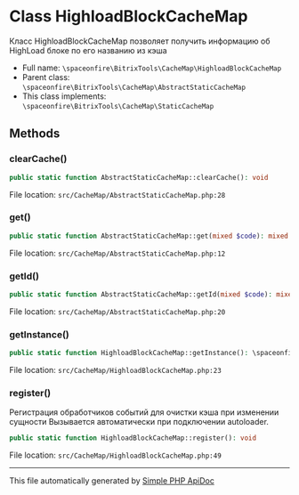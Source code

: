 # Class HighloadBlockCacheMap

Класс HighloadBlockCacheMap позволяет получить информацию об HighLoad блоке по его названию из кэша

-   Full name: `\spaceonfire\BitrixTools\CacheMap\HighloadBlockCacheMap`
-   Parent class: `\spaceonfire\BitrixTools\CacheMap\AbstractStaticCacheMap`
-   This class implements: `\spaceonfire\BitrixTools\CacheMap\StaticCacheMap`

## Methods

### clearCache()

```php
public static function AbstractStaticCacheMap::clearCache(): void
```

File location: `src/CacheMap/AbstractStaticCacheMap.php:28`

### get()

```php
public static function AbstractStaticCacheMap::get(mixed $code): mixed
```

File location: `src/CacheMap/AbstractStaticCacheMap.php:12`

### getId()

```php
public static function AbstractStaticCacheMap::getId(mixed $code): mixed
```

File location: `src/CacheMap/AbstractStaticCacheMap.php:20`

### getInstance()

```php
public static function HighloadBlockCacheMap::getInstance(): \spaceonfire\BitrixTools\CacheMap\CacheMap
```

File location: `src/CacheMap/HighloadBlockCacheMap.php:23`

### register()

Регистрация обработчиков событий для очистки кэша при изменении сущности
Вызывается автоматически при подключении autoloader.

```php
public static function HighloadBlockCacheMap::register(): void
```

File location: `src/CacheMap/HighloadBlockCacheMap.php:49`

---

This file automatically generated by [Simple PHP ApiDoc](https://github.com/spaceonfire/simple-php-apidoc)
